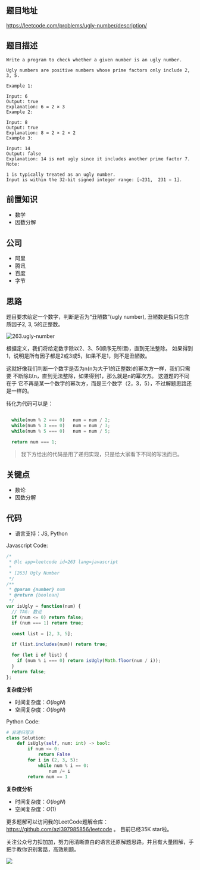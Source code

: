 ## 题目地址

https://leetcode.com/problems/ugly-number/description/

## 题目描述

```
Write a program to check whether a given number is an ugly number.

Ugly numbers are positive numbers whose prime factors only include 2, 3, 5.

Example 1:

Input: 6
Output: true
Explanation: 6 = 2 × 3
Example 2:

Input: 8
Output: true
Explanation: 8 = 2 × 2 × 2
Example 3:

Input: 14
Output: false
Explanation: 14 is not ugly since it includes another prime factor 7.
Note:

1 is typically treated as an ugly number.
Input is within the 32-bit signed integer range: [−231,  231 − 1].

```

## 前置知识

- 数学
- 因数分解

## 公司

- 阿里
- 腾讯
- 百度
- 字节

## 思路

题目要求给定一个数字，判断是否为“丑陋数”(ugly number), 丑陋数是指只包含质因子2, 3, 5的正整数。

![263.ugly-number](https://tva1.sinaimg.cn/large/007S8ZIlly1ghltxf68kej30hh09fdgd.jpg)

根据定义，我们将给定数字除以2、3、5(顺序无所谓)，直到无法整除。
如果得到1，说明是所有因子都是2或3或5，如果不是1，则不是丑陋数。

这就好像我们判断一个数字是否为n(n为大于1的正整数)的幂次方一样，我们只需要
不断除以n，直到无法整除，如果得到1，那么就是n的幂次方。   这道题的不同在于
它不再是某一个数字的幂次方，而是三个数字（2，3，5），不过解题思路还是一样的。

转化为代码可以是：

```js

  while(num % 2 === 0)   num = num / 2;
  while(num % 3 === 0)   num = num / 3;
  while(num % 5 === 0)   num = num / 5;

  return num === 1;

```

> 我下方给出的代码是用了递归实现，只是给大家看下不同的写法而已。

## 关键点
- 数论
- 因数分解

## 代码

* 语言支持：JS, Python

Javascript Code:

```js
/*
 * @lc app=leetcode id=263 lang=javascript
 *
 * [263] Ugly Number
 */
/**
 * @param {number} num
 * @return {boolean}
 */
var isUgly = function(num) {
  // TAG: 数论
  if (num <= 0) return false;
  if (num === 1) return true;

  const list = [2, 3, 5];

  if (list.includes(num)) return true;

  for (let i of list) {
    if (num % i === 0) return isUgly(Math.floor(num / i));
  }
  return false;
};
```

**复杂度分析**
- 时间复杂度：$O(logN)$
- 空间复杂度：$O(logN)$

Python Code:

```python
# 非递归写法
class Solution:
    def isUgly(self, num: int) -> bool:
        if num <= 0:
            return False
        for i in (2, 3, 5):
            while num % i == 0:
                num /= i
        return num == 1
```
**复杂度分析**
- 时间复杂度：$O(logN)$
- 空间复杂度：$O(1)$

更多题解可以访问我的LeetCode题解仓库：https://github.com/azl397985856/leetcode  。 目前已经35K star啦。

关注公众号力扣加加，努力用清晰直白的语言还原解题思路，并且有大量图解，手把手教你识别套路，高效刷题。


![](https://tva1.sinaimg.cn/large/007S8ZIlly1gfcuzagjalj30p00dwabs.jpg)
